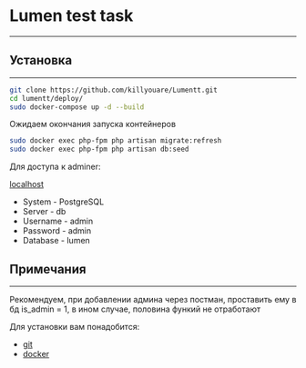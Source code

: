 # Lumen test task 
***

## Установка
***
```bash
git clone https://github.com/killyouare/Lumentt.git
cd lumentt/deploy/
sudo docker-compose up -d --build
```
Ожидаем окончания запуска контейнеров
```bash
sudo docker exec php-fpm php artisan migrate:refresh
sudo docker exec php-fpm php artisan db:seed
```
Для доступа к adminer:

[localhost](http://localhost:63/)

* System - PostgreSQL
* Server - db
* Username - admin
* Password - admin
* Database - lumen
    
## Примечания
***
Рекомендуем, при добавлении админа через постман, проставить ему в бд is_admin = 1, в ином случае, половина функий не отработают 

Для установки вам понадобится: 
 * [git](https://github.com/git-guides/install-git)
 * [docker](https://docs.docker.com/engine/install/)
 
